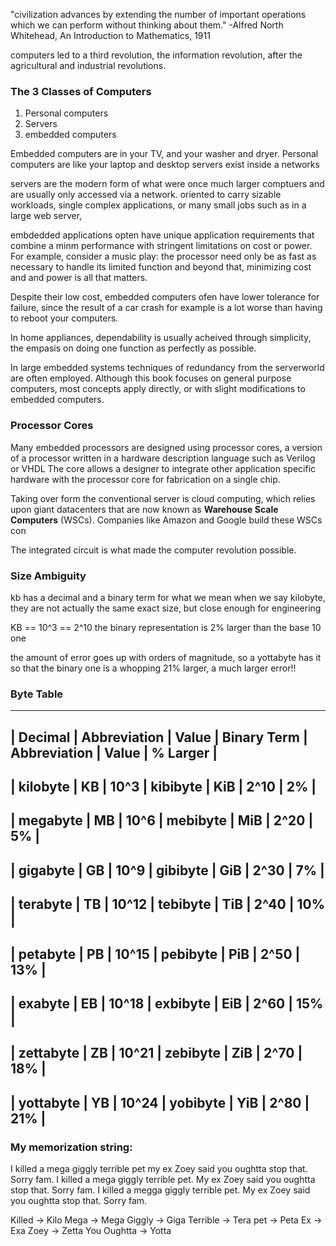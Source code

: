 "civilization advances by extending the number of important operations which we can perform without thinking about them."
-Alfred North Whitehead, An Introduction to Mathematics, 1911

computers led to a third revolution, the information revolution, after the agricultural and industrial revolutions.

### The 3 Classes of Computers
1. Personal computers
2. Servers
3. embedded computers

Embedded computers are in your TV, and your washer and dryer. 
Personal computers are like your laptop and desktop
servers exist inside a networks

servers are the modern form of what were once much larger comptuers and are usually only accessed via a network. 
oriented to carry sizable workloads, 
single complex applications, or many small jobs such as in a large web server, 

embdedded applications opten have unique application requirements that combine a minm performance with stringent limitations on cost or power. For example, consider a music play: the processor need only be as fast as necessary to handle its limited function and beyond that, minimizing cost and and power is all that matters. 

Despite their low cost, embedded computers ofen have lower tolerance for failure, since the result of a car crash for example is a lot worse than having to reboot your computers. 

In home appliances, dependability is usually acheived through simplicity, the empasis on doing one function as perfectly as possible. 

In large embedded systems techniques of redundancy from the serverworld are often employed. 
Although this book focuses on general purpose computers, most concepts apply directly, or with slight modifications to embedded computers. 

### Processor Cores
Many embedded processors are designed using processor cores, a version of a processor written in a hardware description language such as Verilog or VHDL
The core allows a designer to integrate other application specific hardware with the processor core for fabrication on a single chip. 

Taking over form the conventional server is cloud computing, which relies upon giant datacenters that are now known as <b>Warehouse Scale Computers</b>
(WSCs). Companies like Amazon and Google build these WSCs con

The integrated circuit is what made the computer revolution possible. 

### Size Ambiguity

kb has a decimal and a binary term for what we mean when we say kilobyte, they are not actually the same exact size, but close enough for engineering

KB == 10^3 == 2^10 the binary representation is 2% larger than the base 10 one

the amount of error goes up with orders of magnitude, so a yottabyte has it so that the binary one is a whopping 21% larger, a much larger error!!

### Byte Table
------------------------------------------------------------------------------------
| Decimal   | Abbreviation | Value | Binary Term | Abbreviation | Value | % Larger |
------------------------------------------------------------------------------------
| kilobyte  | KB           | 10^3  | kibibyte    | KiB          | 2^10  | 2%       | 
------------------------------------------------------------------------------------
| megabyte  | MB           | 10^6  | mebibyte    | MiB          | 2^20  | 5%       |
------------------------------------------------------------------------------------
| gigabyte  | GB           | 10^9  | gibibyte    | GiB          | 2^30  | 7%       |
------------------------------------------------------------------------------------
| terabyte  | TB           | 10^12 | tebibyte    | TiB          | 2^40  | 10%      |
------------------------------------------------------------------------------------
| petabyte  | PB           | 10^15 | pebibyte    | PiB          | 2^50  | 13%      |
------------------------------------------------------------------------------------
| exabyte   | EB           | 10^18 | exbibyte    | EiB          | 2^60  | 15%      |
------------------------------------------------------------------------------------
| zettabyte | ZB           | 10^21 | zebibyte    | ZiB          | 2^70  | 18%      |
------------------------------------------------------------------------------------
| yottabyte | YB           | 10^24 | yobibyte    | YiB          | 2^80  | 21%      | 
------------------------------------------------------------------------------------

### My memorization string: 
I killed a mega giggly terrible pet my ex Zoey said you oughtta stop that. Sorry fam. 
I killed a mega giggly terrible pet. My ex Zoey said you oughtta stop that. Sorry fam. 
I killed a megga giggly terrible pet. My ex Zoey said you oughtta stop that. Sorry fam.

Killed      -> Kilo
Mega        -> Mega
Giggly      -> Giga
Terrible    -> Tera
pet         -> Peta
Ex          -> Exa
Zoey        -> Zetta
You Oughtta -> Yotta 





